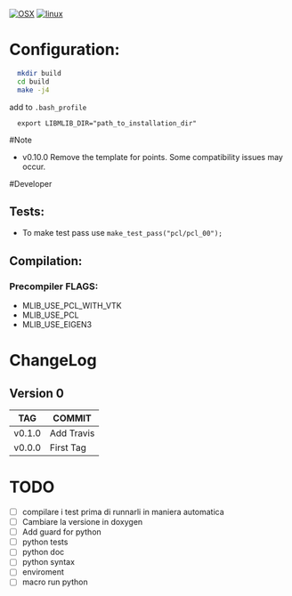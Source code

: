 
[![OSX](https://github.com/ESeNonFossiIo/mlib/actions/workflows/osx.yml/badge.svg?branch=master)](https://github.com/ESeNonFossiIo/mlib/actions/workflows/osx.yml)
[![linux](https://github.com/ESeNonFossiIo/mlib/actions/workflows/linux.yml/badge.svg?branch=master)](https://github.com/ESeNonFossiIo/mlib/actions/workflows/linux.yml)

# Configuration:

```bash
  mkdir build
  cd build
  make -j4
```

add to `.bash_profile`
```
  export LIBMLIB_DIR="path_to_installation_dir"
```
#Note

 - v0.10.0 Remove the template for points. Some compatibility issues may occur.

#Developer

## Tests:

 - To make test pass use   `make_test_pass("pcl/pcl_00");`

## Compilation:

### Precompiler FLAGS:

- MLIB_USE_PCL_WITH_VTK
- MLIB_USE_PCL
- MLIB_USE_EIGEN3

# ChangeLog

## Version 0
|TAG|COMMIT|
|---|------|
|v0.1.0|Add Travis|
|v0.0.0|First Tag|

# TODO 
- [ ] compilare i test prima di runnarli in maniera automatica
- [ ] Cambiare la versione in doxygen
- [ ] Add guard for python
- [ ] python tests
- [ ] python doc
- [ ] python syntax
- [ ] enviroment
- [ ] macro run python
